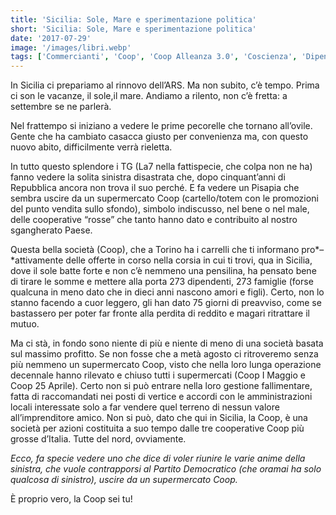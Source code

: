 ```yaml
---
title: 'Sicilia: Sole, Mare e sperimentazione politica'
short: 'Sicilia: Sole, Mare e sperimentazione politica'
date: '2017-07-29'
image: '/images/libri.webp'
tags: ['Commercianti', 'Coop', 'Coop Alleanza 3.0', 'Coscienza', 'Dipendenti tutti a casa', 'Mare', 'Mentecatti', 'Partito Democratico', 'PD', 'Pensilina', 'Pisapia', 'Politica', 'Prodotti a Marchio', 'Raccomandati', 'Sinistra', 'Sinistro', 'Sole']
---
```


In Sicilia ci prepariamo al rinnovo dell’ARS. Ma non subito, c’è tempo. Prima ci son le vacanze, il sole,il mare. Andiamo a rilento, non c’è fretta: a settembre se ne parlerà.

Nel frattempo si iniziano a vedere le prime pecorelle che tornano all’ovile. Gente che ha cambiato casacca giusto per convenienza ma, con questo nuovo abito, difficilmente verrà rieletta.

In tutto questo splendore i TG (La7 nella fattispecie, che colpa non ne ha) fanno vedere la solita sinistra disastrata che, dopo cinquant’anni di Repubblica ancora non trova il suo perché. E fa vedere un Pisapia che sembra uscire da un supermercato Coop (cartello/totem con le promozioni del punto vendita sullo sfondo), simbolo indiscusso, nel bene o nel male, delle cooperative “rosse” che tanto hanno dato e contribuito al nostro sgangherato Paese.

Questa bella società (Coop), che a Torino ha i carrelli che ti informano pro*–*attivamente delle offerte in corso nella corsia in cui ti trovi, qua in Sicilia, dove il sole batte forte e non c’è nemmeno una pensilina, ha pensato bene di tirare le somme e mettere alla porta 273 dipendenti, 273 famiglie (forse qualcuna in meno dato che in dieci anni nascono amori e figli). Certo, non lo stanno facendo a cuor leggero, gli han dato 75 giorni di preavviso, come se bastassero per poter far fronte alla perdita di reddito e magari ritrattare il mutuo.

Ma ci stà, in fondo sono niente di più e niente di meno di una società basata sul massimo profitto. Se non fosse che a metà agosto ci ritroveremo senza più nemmeno un supermercato Coop, visto che nella loro lunga operazione decennale hanno rilevato e chiuso tutti i supermercati (Coop I Maggio e Coop 25 Aprile). Certo non si può entrare nella loro gestione fallimentare, fatta di raccomandati nei posti di vertice e accordi con le amministrazioni locali interessate solo a far vendere quel terreno di nessun valore all’imprenditore amico. Non si può, dato che qui in Sicilia, la Coop, è una società per azioni costituita a suo tempo dalle tre cooperative Coop più grosse d’Italia. Tutte del nord, ovviamente.

*Ecco, fa specie vedere uno che dice di voler riunire le varie anime della sinistra, che vuole contrapporsi al Partito Democratico (che oramai ha solo qualcosa di sinistro), uscire da un supermercato Coop.*

È proprio vero, la Coop sei tu!